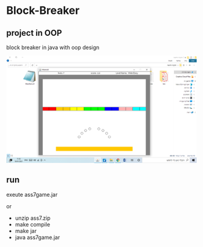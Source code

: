 # Block-Breaker

## project in OOP
block breaker in java with oop design

![alt text](https://github.com/BergerZvika/Block-Breaker/blob/main/i.png)


## run

exeute ass7game.jar

or
- unzip ass7.zip
- make compile
- make jar
- java ass7game.jar
